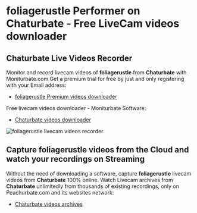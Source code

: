 # foliagerustle Performer on Chaturbate - Free LiveCam videos downloader

## Chaturbate Live Videos Recorder

Monitor and record livecam videos of **foliagerustle** from **Chaturbate** with Moniturbate.com
Get a premium trial for free by just and only registering with your Email address:
* [foliagerustle Premium videos downloader](https://moniturbate.com/request-demo-licence-key.html)

Free livecam videos downloader - Moniturbate Software:
* [Chaturbate videos downloader](https://moniturbate.com/moniturbate-download-software.html)

![foliagerustle livecam videos recorder](https://peachurnet.com/templates/moniturbate-software.png)


## Capture foliagerustle videos from the Cloud and watch your recordings on Streaming

Without the need of downloading a software, capture **foliagerustle** livecam videos from **Chaturbate** 100% online.
Watch Livecam archives from **Chaturbate** unlimitedly from thousands of existing recordings, only on Peachurbate.com and its websites network:
* [Chaturbate videos archives](https://peachurnet.com/)